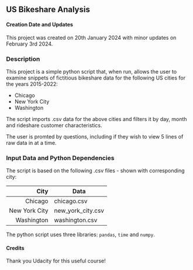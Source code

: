 ## US Bikeshare Analysis

#### Creation Date and Updates
This project was created on 20th January 2024 with minor updates on February 3rd 2024.

### Description
This project is a simple python script that, when run, allows the user to examine snippets of fictitious bikeshare data for the following US cities for the years 2015-2022:

* Chicago
* New York City
* Washington

The script imports .csv data for the above cities and filters it by day, month and rideshare customer characteristics.

The user is promted by questions, including if they wish to view 5 lines of raw data in at a time.

### Input Data and Python Dependencies 
The script is based on the following .csv files - shown with corresponding city:

| City | Data |
|-----:|-----------|
|     Chicago| chicago.csv|
|     New York City| new_york_city.csv    |
|     Washington| washington.csv       |

The python script uses three libraries: `pandas`, `time` and `numpy`.

#### Credits
Thank you Udacity for this useful course!
